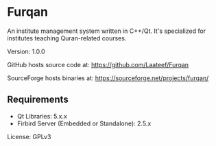 Furqan
======
An institute management system written in C++/Qt. It's specialized for institutes teaching Quran-related courses.

Version: 1.0.0

GitHub hosts source code at:
https://github.com/Laateef/Furqan

SourceForge hosts binaries at:
https://sourceforge.net/projects/furqan/

Requirements
------------
* Qt Libraries: 5.x.x
* Firbird Server (Embedded or Standalone): 2.5.x

License: GPLv3
